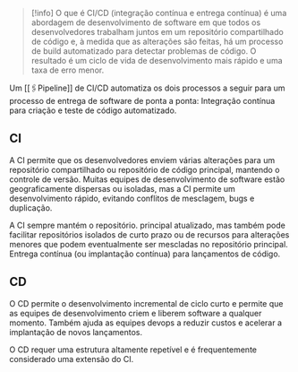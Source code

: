 > [!info] O que é
> CI/CD (integração contínua e entrega contínua) é uma abordagem de desenvolvimento de  software  em  que  todos  os  desenvolvedores  trabalham  juntos  em  um  repositório compartilhado de código e, à medida que as alterações são feitas, há um processo de build automatizado  para  detectar  problemas  de  código.  O  resultado  é  um  ciclo  de  vida  de desenvolvimento mais rápido e uma taxa de erro menor.


Um [[🖇️Pipeline]] de CI/CD automatiza os dois processos a seguir para um processo de entrega de software de ponta a ponta: Integração contínua para criação e teste de código automatizado. 

## CI 
A CI permite que os desenvolvedores enviem várias alterações para um repositório compartilhado ou repositório de código  principal,  mantendo  o  controle  de  versão.  Muitas  equipes  de  desenvolvimento  de software estão geograficamente dispersas ou isoladas, mas a CI permite um desenvolvimento rápido, evitando conflitos de mesclagem, bugs e duplicação. 

A CI sempre mantém o repositório. principal  atualizado,  mas  também  pode  facilitar repositórios isolados  de  curto  prazo  ou  de recursos  para  alterações  menores  que  podem  eventualmente  ser  mescladas  no repositório principal. Entrega contínua (ou implantação contínua) para lançamentos de código. 

## CD
O CD permite o desenvolvimento incremental de ciclo curto e permite que as equipes de desenvolvimento criem e liberem software a qualquer momento. Também ajuda as equipes devops a reduzir custos e acelerar a implantação de novos lançamentos. 

O CD requer uma estrutura altamente repetível e é frequentemente considerado uma extensão do CI.
